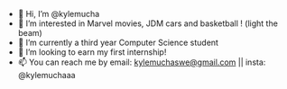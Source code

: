 - 👋 Hi, I’m @kylemucha
- 👀 I’m interested in Marvel movies, JDM cars and basketball ! (light the beam)
- 🌱 I’m currently a third year Computer Science student
- 💞️ I’m looking to earn my first internship!
- 📫 You can reach me by email: kylemuchaswe@gmail.com || insta: @kylemuchaaa 

<!---
kylemucha/kylemucha is a ✨ special ✨ repository because its `README.md` (this file) appears on your GitHub profile.
You can click the Preview link to take a look at your changes.
--->
